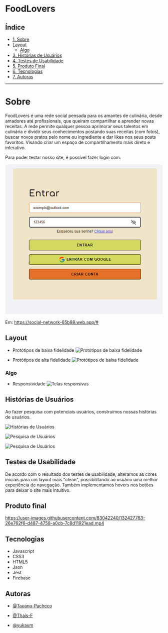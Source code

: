 # FoodLovers

## Índice

- [1. Sobre](#Sobre)
- [Layout](#Layout)
    - [Algo](#Algo)
- [3. Histórias de Usuários](#Histórias-de-Usuários)
- [4. Testes de Usabilidade](#Testes-de-Usabilidade)
- [5. Produto Final](#Produto-Final)
- [6. Tecnologias](#Tecnologias)
- [7. Autoras](#Autoras)

---

# Sobre

FoodLovers é uma rede social pensada para os amantes de culinária, desde amadores até profissionais, que queiram compartilhar e aprender novas receitas. A rede permite qualquer pessoa aprimorar seus talentos em culinária e dividir seus conhecimentos postando suas receitas (com fotos), buscar novos pratos pelo nome ou ingrediente e dar likes nos seus posts favoritos. Visando criar um espaço de compartilhamento mais direto e interativo.

Para poder testar nosso site, é possível fazer login com:

![Exemplo:](src/image/login.png)

Em: https://social-network-65b88.web.app/#

## Layout

- Protótipos de baixa fidelidade
![Protótipos de baixa fidelidade](src/image/prototipo01.jpeg?raw=true)

- Protótipos de alta fidelidade
![Protótipos de baixa fidelidade](src/image/prototipoAltaFidelidade.png?raw=true)

### Algo

- Responsividade
![Telas responsivas](src/image/responsivo.png?raw=true)

## Histórias de Usuários

Ao fazer pesquisa com potenciais usuários, construímos nossas histórias de usuários.

![Histórias de Usuários](src/image/historiasDeUsuarios.png?raw=true)

![Pesquisa de Usuários](src/image/paletadecores.jpeg)

![Pesquisa de Usuários](src/image/preferencias.jpeg)


## Testes de Usabilidade

De acordo com o resultado dos testes de usabilidade, alteramos as cores iniciais para um layout mais "clean", possibilitando ao usuário uma melhor experiência de navegação. Também implementamos hovers nos botões para deixar o site mais intuitivo. 

## Produto final 

https://user-images.githubusercontent.com/83042240/132427763-26e762f6-d487-4758-a0cb-7c8d11921ead.mp4

## Tecnologias

- Javascript
- CSS3
- HTML5
- Json
- Jest
- Firebase

## Autoras
- [@Tauana-Pacheco](https://github.com/Tauana-Pacheco) 

- [@Thais-F](https://github.com/Thais-F)

- [@yukaum](https://github.com/yukaum) 


